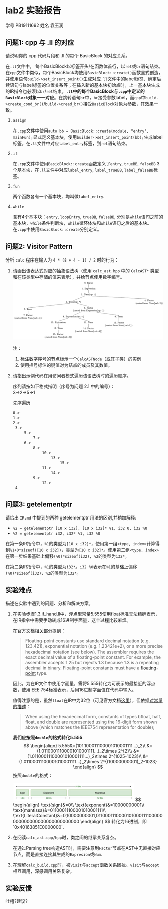 # lab2 实验报告
学号 PB19111692 姓名 袁玉润

## 问题1: cpp 与 .ll 的对应
请说明你的 cpp 代码片段和 .ll 的每个 BasicBlock 的对应关系。

在`.ll`文件中， 每个BasicBlock以标签开头/在函数体首行，以`ret`或`br`语句结束。在`cpp`文件中类似，每个BasicBlock均使用`BasicBlock::create()`函数显式创造，并使用语句`build->set_insert_point()`生成对应`.ll`文件中的label标签、确定后续语句与label标签的位置关系等；在插入新的基本块初始点时，上一基本块生成的IR指令也必须以`br`/`ret`结束。**`.ll`中的每个BasicBlock与`.cpp`中定义的`BasicBlock`对象一一对应**。在跳转语句`br`中，`br`接受参数label，而`cpp`中`build->create_cond_br()`/`build->cread_br()`接受`BasicBlock`对象为参数，其效果一致。

1. `assign`

   在`.cpp`文件中使用`auto bb = BasicBlock::create(module, "entry", mainFun);`显式定义基本块，使用`builder->set_insert_point(bb);`生成label标签。在`.ll`文件中对应`label_entry`标签，到`ret`语句结束。

2. `if`

   在`.cpp`文件中使用`BasicBlock::create`函数定义了`entry`, `trueBB`, `falseBB` 3个基本块，在`.ll`文件中对应`label_entry`, `label_trueBB`, `label_falseBB`标签。

3. `fun`

   两个函数各有一个基本块，均叫做`label_entry`. 

4. `while`

   含有4个基本块：`entry`, `loopEntry`, `trueBB`, `falseBB`, 分别是`while`语句之前的基本块，`while`条件判断块，`while`循环体块和`while`语句之后的基本块。在`.cpp`中使用`BasicBlock::create`分别定义。

## 问题2: Visitor Pattern
分析 `calc` 程序在输入为 `4 * (8 + 4 - 1) / 2` 时的行为：
1. 请画出该表达式对应的抽象语法树（使用 `calc_ast.hpp` 中的 `CalcAST*` 类型和在该类型中存储的值来表示），并给节点使用数字编号。
   ![image-20211022202641709](report.assets/image-20211022202641709.png)

   注：

   1. 标注数字序号的节点标示一个`CalcASTNode`（或其子类）的实例
   2. 使用括号标注的键值对为结点的成员及其数值。

2. 请指出示例代码在用访问者模式遍历该语法树时的遍历顺序。

   序列请按如下格式指明（序号为问题 2.1 中的编号）：  
   3->2->5->1

   先序遍历

   ```
   0->
   1->
   2->
   	3->
   		5->
   			7->
   		6->
   			8->
   				10->
   					13->
   						15->
   				11->
   					14->
   			9->
   				12->
   	4
   ```

## 问题3: getelementptr
请给出 `IR.md` 中提到的两种 getelementptr 用法的区别,并稍加解释:
  - `%2 = getelementptr [10 x i32], [10 x i32]* %1, i32 0, i32 %0`
  - `%2 = getelementptr i32, i32* %1, i32 %0`

在第一条IR指令中，`%1`的类型为`[10 x i32]*`，使用第一组`<type, index>`计算得到`%1+0*sizeof([10 x i32])`，类型为`[10 x i32]*`。使用第二组`<type, index>`在第一步结果基础上偏移`(%0)*sizeof(i32)`，`%2`的类型为`i32*`。

在第二条IR指令中，`%1`的类型为`i32*`。`i32 %0`表示在`%1`的基础上偏移`(%0)*sizeof(i32)`，`%2`的类型为`i32*`。

## 实验难点
描述在实验中遇到的问题、分析和解决方案。

1. 在实验步骤1.3.if_hand.ll中，浮点型常量5.555使用float标准无法精确表示，在IR指令中需要手动转成16进制字面量，这个过程比较麻烦。

   在官方文档[相关部分](https://llvm.org/docs/LangRef.html#:~:text=Floating-point%20constants%20use,a%20floating-point%20type.)提到：

   > Floating-point constants use standard decimal notation (e.g. 123.421), exponential notation (e.g. 1.23421e+2), or a more precise hexadecimal notation (see below). The assembler requires the exact decimal value of a floating-point constant. For example, the assembler accepts 1.25 but rejects 1.3 because 1.3 is a repeating decimal in binary. Floating-point constants must have a [floating-point](https://llvm.org/docs/LangRef.html#t-floating) type.

   因此，为在IR文件中使用字面量，需将5.555转化为可表示的最接近的浮点数，使用IEEE 754标准表示，后用16进制字面值在代码中输入。

   值得注意的是，虽然`float`在IR中为32位（可见官方文档[这里](https://llvm.org/docs/LangRef.html#:~:text=32-bit%20floating-point%20value)），但依据[对常量的描述](https://llvm.org/docs/LangRef.html#:~:text=When%20using%20the%20hexadecimal%20form%2C%20constants%20of%20types%20bfloat%2C%20half%2C%20float%2C%20and%20double%20are%20represented%20using%20the%2016-digit%20form%20shown%20above%20(which%20matches%20the%20IEEE754%20representation%20for%20double))：

   > When using the hexadecimal form, constants of types bfloat, half, float, and double are represented using the 16-digit form shown above (which matches the IEEE754 representation for double);

   **我们应按照`double`的格式转化5.555**. 
   $$
   \begin{align}
   5.555&=(101.100011100001010001111...)_2\\
   &=(1.01100011100001010001111...)_2\times 2^{2}\\
   &=(1.01100011100001010001111...)_2\times 2^{1025-1023}\\
   &=(1.01100011100001010001111...)_2\times 2^{(10000000001)_2-1023}
   \end{align}
   $$
   按照`double`的格式：

   <img src="report.assets/image-20211017192026742.png" alt="image-20211017192026742" style="zoom:50%;" />
   $$
   \begin{align}
   \text{sign}&=0\\
   \text{exponent}&=10000000001\\
   \text{mantissa}&=01100011100001010001111\\
   \text{LiteralConstant}&=0,10000000001,0110001110000101000111100000000000000000000000000000
   \end{align}
   $$
   转化为16进制，即`0x40163851E0000000`. 

2. 在阅读`calc_ast.cpp/hpp`时，类之间的继承关系复杂。

   在通过Parsing tree构造AST时，需要注意到`Factor`节点在AST中无直接对应节点，而是直接连接其生成的`Expresion`或`Num`. 

3. 在理解`calc_build.cpp`时，被`visit`与`accept`函数关系困扰。`visit`与`accept`相互调用，深感调用关系复杂。

## 实验反馈
吐槽?建议?
